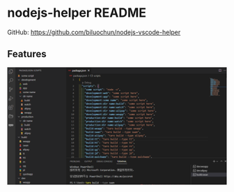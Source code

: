 # nodejs-helper README

GitHub: https://github.com/biluochun/nodejs-vscode-helper

## Features

![demo](https://github.com/biluochun/nodejs-vscode-helper/blob/main/img/demo.png?raw=true)